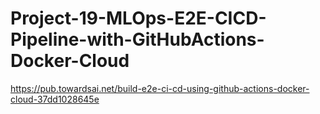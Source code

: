 # Project-19-MLOps-E2E-CICD-Pipeline-with-GitHubActions-Docker-Cloud

https://pub.towardsai.net/build-e2e-ci-cd-using-github-actions-docker-cloud-37dd1028645e
